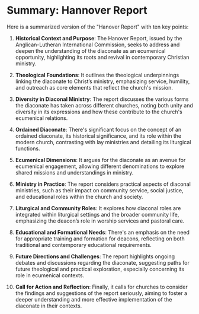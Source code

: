 # Summary: Hannover Report


Here is a summarized version of the "Hanover Report" with ten key points:

1. **Historical Context and Purpose**: The Hanover Report, issued by the Anglican-Lutheran International Commission, seeks to address and deepen the understanding of the diaconate as an ecumenical opportunity, highlighting its roots and revival in contemporary Christian ministry.

2. **Theological Foundations**: It outlines the theological underpinnings linking the diaconate to Christ’s ministry, emphasizing service, humility, and outreach as core elements that reflect the church's mission.

3. **Diversity in Diaconal Ministry**: The report discusses the various forms the diaconate has taken across different churches, noting both unity and diversity in its expressions and how these contribute to the church's ecumenical relations.

4. **Ordained Diaconate**: There's significant focus on the concept of an ordained diaconate, its historical significance, and its role within the modern church, contrasting with lay ministries and detailing its liturgical functions.

5. **Ecumenical Dimensions**: It argues for the diaconate as an avenue for ecumenical engagement, allowing different denominations to explore shared missions and understandings in ministry.

6. **Ministry in Practice**: The report considers practical aspects of diaconal ministries, such as their impact on community service, social justice, and educational roles within the church and society.

7. **Liturgical and Community Roles**: It explores how diaconal roles are integrated within liturgical settings and the broader community life, emphasizing the deacon’s role in worship services and pastoral care.

8. **Educational and Formational Needs**: There's an emphasis on the need for appropriate training and formation for deacons, reflecting on both traditional and contemporary educational requirements.

9. **Future Directions and Challenges**: The report highlights ongoing debates and discussions regarding the diaconate, suggesting paths for future theological and practical exploration, especially concerning its role in ecumenical contexts.

10. **Call for Action and Reflection**: Finally, it calls for churches to consider the findings and suggestions of the report seriously, aiming to foster a deeper understanding and more effective implementation of the diaconate in their contexts.
